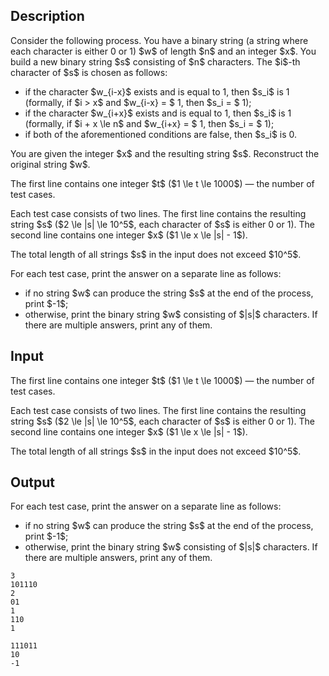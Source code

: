 ## Description

<div><p>Consider the following process. You have a binary string (a string where each character is either <span class="tex-font-style-tt">0</span> or <span class="tex-font-style-tt">1</span>) $w$ of length $n$ and an integer $x$. You build a new binary string $s$ consisting of $n$ characters. The $i$-th character of $s$ is chosen as follows:</p><ul> <li> if the character $w_{i-x}$ exists and is equal to <span class="tex-font-style-tt">1</span>, then $s_i$ is <span class="tex-font-style-tt">1</span> (formally, if $i &gt; x$ and $w_{i-x} = $ <span class="tex-font-style-tt">1</span>, then $s_i = $ <span class="tex-font-style-tt">1</span>); </li><li> if the character $w_{i+x}$ exists and is equal to <span class="tex-font-style-tt">1</span>, then $s_i$ is <span class="tex-font-style-tt">1</span> (formally, if $i + x \le n$ and $w_{i+x} = $ <span class="tex-font-style-tt">1</span>, then $s_i = $ <span class="tex-font-style-tt">1</span>); </li><li> if both of the aforementioned conditions are false, then $s_i$ is <span class="tex-font-style-tt">0</span>. </li></ul><p>You are given the integer $x$ and the resulting string $s$. Reconstruct the original string $w$.</p></div><div class="input-specification"><p>The first line contains one integer $t$ ($1 \le t \le 1000$) — the number of test cases.</p><p>Each test case consists of two lines. The first line contains the resulting string $s$ ($2 \le |s| \le 10^5$, each character of $s$ is either <span class="tex-font-style-tt">0</span> or <span class="tex-font-style-tt">1</span>). The second line contains one integer $x$ ($1 \le x \le |s| - 1$).</p><p>The total length of all strings $s$ in the input does not exceed $10^5$.</p></div><div class="output-specification"><p>For each test case, print the answer on a separate line as follows:</p><ul> <li> if no string $w$ can produce the string $s$ at the end of the process, print $-1$; </li><li> otherwise, print the binary string $w$ consisting of $|s|$ characters. If there are multiple answers, print any of them. </li></ul></div>

## Input

<p>The first line contains one integer $t$ ($1 \le t \le 1000$) — the number of test cases.</p><p>Each test case consists of two lines. The first line contains the resulting string $s$ ($2 \le |s| \le 10^5$, each character of $s$ is either <span class="tex-font-style-tt">0</span> or <span class="tex-font-style-tt">1</span>). The second line contains one integer $x$ ($1 \le x \le |s| - 1$).</p><p>The total length of all strings $s$ in the input does not exceed $10^5$.</p>

## Output

<p>For each test case, print the answer on a separate line as follows:</p><ul> <li> if no string $w$ can produce the string $s$ at the end of the process, print $-1$; </li><li> otherwise, print the binary string $w$ consisting of $|s|$ characters. If there are multiple answers, print any of them. </li></ul>





```input1
3
101110
2
01
1
110
1
```




```output1
111011
10
-1
```


